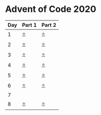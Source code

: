 # Advent of Code 2020


| Day | Part 1           | Part 2           |
|-----|------------------|------------------|
| 1   | [:star:](../../../blob/280d40b873a818e0ad355dea4b65bf9b939dbdb2/2020/1/1.py) | [:star:](1/1.py) |
| 2   | [:star:](../../../blob/b66065cb21f9cf15aa79b91ece2c9c26b662777e/2020/2/2.py) | [:star:](2/2.py) |
| 3   | [:star:](../../../blob/b61e63e035eca865d4d95f24faa02c43a2bc0c9d/2020/3.py) | [:star:](3/3.py) |
| 4   | [:star:](../../../blob/22c197a3ebe95c03ef1db9c8f3f68839037c0c00/2020/4/4.py) | [:star:](4/4.py) |
| 5   | [:star:](../../../blob/3ef98033e96ae95efbf3fe83319a580e85d5c9df/2020/5/5.py) | [:star:](5/5.py) |
| 6   | [:star:](../../../blob/eea0dd2159961382a3215285a6c0201da44334a4/2020/6/6.py) | [:star:](6/6.py) |
| 7 | | |
| 8   | [:star:](../../../blob/65f9163fa787b54d71d52485b12c55a7397e1a69/2020/8/8.py) | [:star:](8/8.py) |
